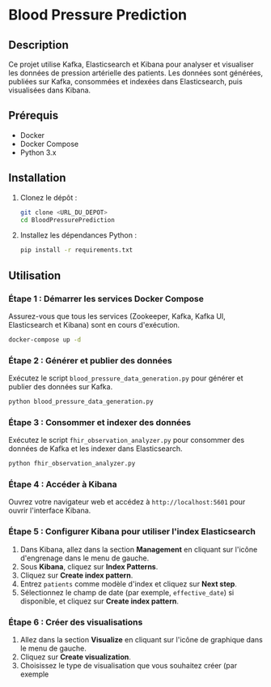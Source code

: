 # Blood Pressure Prediction

## Description

Ce projet utilise Kafka, Elasticsearch et Kibana pour analyser et visualiser les données de pression artérielle des patients. Les données sont générées, publiées sur Kafka, consommées et indexées dans Elasticsearch, puis visualisées dans Kibana.

## Prérequis

- Docker
- Docker Compose
- Python 3.x

## Installation

1. Clonez le dépôt :
   ```sh
   git clone <URL_DU_DEPOT>
   cd BloodPressurePrediction
   ```

2. Installez les dépendances Python :
   ```sh
   pip install -r requirements.txt
   ```

## Utilisation

### Étape 1 : Démarrer les services Docker Compose

Assurez-vous que tous les services (Zookeeper, Kafka, Kafka UI, Elasticsearch et Kibana) sont en cours d'exécution.

```sh
docker-compose up -d
```

### Étape 2 : Générer et publier des données

Exécutez le script `blood_pressure_data_generation.py` pour générer et publier des données sur Kafka.

```sh
python blood_pressure_data_generation.py
```

### Étape 3 : Consommer et indexer des données

Exécutez le script `fhir_observation_analyzer.py` pour consommer des données de Kafka et les indexer dans Elasticsearch.

```sh
python fhir_observation_analyzer.py
```

### Étape 4 : Accéder à Kibana

Ouvrez votre navigateur web et accédez à `http://localhost:5601` pour ouvrir l'interface Kibana.

### Étape 5 : Configurer Kibana pour utiliser l'index Elasticsearch

1. Dans Kibana, allez dans la section **Management** en cliquant sur l'icône d'engrenage dans le menu de gauche.
2. Sous **Kibana**, cliquez sur **Index Patterns**.
3. Cliquez sur **Create index pattern**.
4. Entrez `patients` comme modèle d'index et cliquez sur **Next step**.
5. Sélectionnez le champ de date (par exemple, `effective_date`) si disponible, et cliquez sur **Create index pattern**.

### Étape 6 : Créer des visualisations

1. Allez dans la section **Visualize** en cliquant sur l'icône de graphique dans le menu de gauche.
2. Cliquez sur **Create visualization**.
3. Choisissez le type de visualisation que vous souhaitez créer (par exemple

